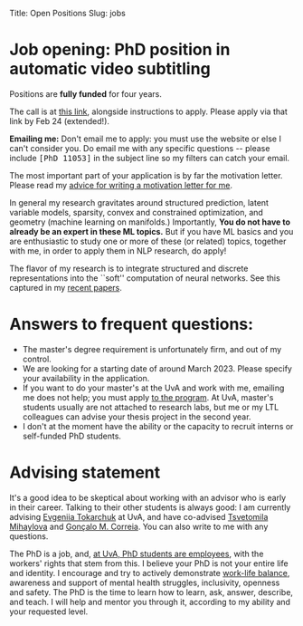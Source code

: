 Title: Open Positions
Slug: jobs

# Job opening: PhD position in automatic video subtitling

Positions are **fully funded** for four years.

The call is at [this link](https://vacatures.uva.nl/UvA/job/PhD-Candidate-in-Natural-Language-Processing-for-Video-Subtitling/761749302/), alongside instructions to apply. Please apply via that link by Feb 24 (extended!). 

**Emailing me:** Don't email me to apply: you must use the website or else I
can't consider you. Do email me with any specific questions -- please include
<tt>[PhD 11053]</tt> in the subject line so my filters can catch your email.

The most important part of your application is by far the motivation letter.
Please read my [advice for writing a motivation letter for me](/mletter.html).

In general my research gravitates around structured prediction, latent variable models,
sparsity, convex and constrained optimization, and geometry (machine learning on
manifolds.) Importantly, **You do not have to already be an expert in these ML topics.**
But if you have ML basics and you are enthusiastic to study one or more of these (or
related) topics, together with me, in order to apply them in NLP research, do apply!

The flavor of my research is to integrate structured and discrete
representations into the ``soft'' computation of neural networks.
See this captured in my [recent papers](/papers.html).

# Answers to frequent questions:

- The master's degree requirement is unfortunately firm, and out of my control.
- We are looking for a starting date of around March 2023. Please specify your
  availability in the application.
- If you want to do your master's at the UvA and work with me, emailing me does
  not help; you must apply [to the
  program](https://www.uva.nl/en/programmes/masters/artificial-intelligence/artificial-intelligence.html).
  At UvA, master's students usually are not attached to research labs, but me
  or my LTL colleagues can advise your thesis project in the second year.
- I don't at the moment have the ability or the capacity to recruit interns or
  self-funded PhD students.

# Advising statement

It's a good idea to be skeptical about working with an advisor who is early in
their career. Talking to their other students is always good: 
I am currently advising [Evgeniia Tokarchuk](https://evgeniia.tokarch.uk/) 
at UvA, and have co-advised [Tsvetomila Mihaylova](https://tsvm.github.io/)
and [Gonçalo M. Correia](https://goncalomcorreia.github.io/).
You can also write to me with any questions.

The PhD is a job, and, [at UvA, PhD students are employees](https://www.uva.nl/en/about-the-uva/working-at-the-uva/terms-of-employment/terms-of-employment.html),
with the workers' rights
that stem from this. 
I believe your PhD is not your entire life and identity. I encourage and try to
actively demonstrate [work-life
balance](https://www.uva.nl/en/about-the-uva/working-at-the-uva/terms-of-employment/work-and-personal-life/work-and-personal-life.html), awareness and support of mental health struggles,
inclusivity, openness and safety.
The PhD is the time to learn how to learn, ask,
answer, describe, and teach. I will help and mentor you through it,
according to my ability and your requested level.
